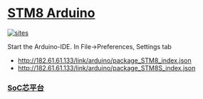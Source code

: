 ﻿# [STM8 Arduino](https://github.com/tenbaht/sduino) 

[![sites](http://182.61.61.133/link/resources/SoC.png)](http://SoC.Xin)  

Start the Arduino-IDE. In File->Preferences, Settings tab

* http://182.61.61.133/link/arduino/package_STM8_index.json
* http://182.61.61.133/link/arduino/package_STM8S_index.json

###  [SoC芯平台](http://SoC.Xin) 
